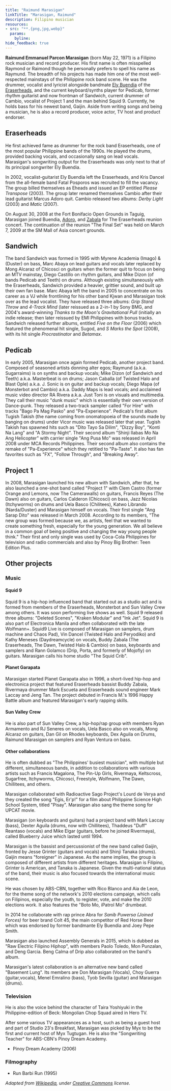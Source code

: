 ```yaml
---
title: "Raimund Marasigan"
linkTitle: "Marasigan, Raimund"
description: Filipino musician
resources:
- src: "**.{png,jpg,webp}"
  params:
    byline:
hide_feedback: true
---
```

**Raimund Emmanuel Parcon Marasigan** (born May 22, 1971) is a Filipino rock musician and record producer. His first name is often misspelled Raymond or Raimond though he personally prefers to spell his name as Raymund. The breadth of his projects has made him one of the most well-respected mainstays of the Philippine rock band scene. He was the drummer, vocalist and lyricist alongside bandmate [Ely Buendia](../ely-buendia) of the [Eraserheads](../eraserheads), and the current keyboard/synths player for Pedicab, former rhythm guitarist and now frontman of Sandwich, current drummer of Cambio, vocalist of Project 1 and the man behind Squid 9. Currently, he holds bass for his newest band, Gaijin. Aside from writing songs and being a musician, he is also a record producer, voice actor, TV host and product endorser.

## Eraserheads

He first achieved fame as drummer for the rock band Eraserheads, one of the most popular Philippine bands of the 1990s. He played the drums, provided backing vocals, and occasionally sang on lead vocals. Marasigan's songwriting output for the Eraserheads was only next to that of its principal songwriter Ely Buendia.

In 2002, vocalist-guitarist Ely Buendia left the Eraserheads, and Kris Dancel from the all-female band Fatal Posporos was recruited to fill the vacancy. The group billed themselves as Eheads and issued an EP entitled *Please Transpose* (2003). The group later renamed themselves Cambio after their lead guitarist Marcus Adoro quit. Cambio released two albums: *Derby Light* (2003) and *Matic* (2007).

On August 30, 2008 at the Fort Bonifacio Open Grounds in Taguig, Marasigan joined Buendia, [Adoro](../marcus-adoro), and [Zabala](../buddy-zabala) for The Eraserheads reunion concert. The continuation of the reunion "The Final Set" was held on March 7, 2009 at the SM Mall of Asia concert grounds.

## Sandwich

The band Sandwich was formed in 1995 with Myrene Academia (Imago) & (Duster) on bass, Marc Abaya on lead guitars and vocals later replaced by Mong Alcaraz of Chicosci on guitars when the former quit to focus on being an MTV mainstay, Diego Castillo on rhythm guitars, and Mike Dizon (of bands Pedicab and Teeth) on drums. Although existing simultaneously with the Eraserheads, Sandwich provided a heavier, grittier sound, and built up their own fan base. Marc Abaya left the band in 2005 to concentrate on his career as a VJ while frontlining for his other band Kjwan and Marasigan took over as the lead vocalist. They have released three albums: *Grip Stand Throw* and *4-Track Mind* (later reissued as a 2-in-1 by Sony BMG, and 2004's award-winning *Thanks to the Moon's Gravitational Pull* (initially an indie release; then later reissued by EMI Philippines with bonus tracks. Sandwich released further albums, entitled *Five on the Floor* (2006) which featured the phenomenal hit single, Sugod, and *S Marks the Spot* (2008), with its hit single *Procrastinator* and *Betamax*.

## Pedicab

In early 2005, Marasigan once again formed Pedicab, another project band. Composed of seasoned artists donning alter egos; Raymund (a.k.a. Sugarraims) is on synths and backup vocals; Mike Dizon (of Sandwich and Teeth) a.k.a. Masterbeat is on drums; Jason Caballa (of Twisted Halo and Blast Ople) a.k.a. J. Sonic is on guitar and backup vocals; Diego Mapa (of Monsterbot and Cambio) a.k.a. Daddy Maps is lead vocals; and acclaimed music video director RA Rivera a.k.a. Just Toni is on visuals and multimedia. They call their music "dunk music" which is essentially their own version of Dance-punk. They released a two-track sampler called "For Hire" with tracks "Bago Pa Mag Pasko" and "Pa-Experience". Pedicab's first album Tugish Takish (the name coming from onomatopoeia of the sounds made by banging on drums) under Vicor music was released later that year. Tugish Takish has spawned hits such as "Dito Tayo Sa Dilim", "Dizzy Boy", "Konti Na Lang" and "A Stormy Night". Their second album "Shinji Ilabas Mo Na Ang Helicopter" with carrier single "Ang Pusa Mo" was released in April 2008 under MCA Records Philippines. Their second album also contains the remake of "Pa-Experience" which they retitled to "Pa-Taste". It also has fan favorites such as "FX", "Follow Through", and "Breaking Away".

## Project 1

In 2008, Marasigan launched his new album with Sandwich, after that, he also launched a one-shot band called "Project 1" with Clem Castro (former Orange and Lemons, now The Camerawalls) on guitars, Francis Reyes (The Dawn) also on guitars, Carlos Calderon (Chicosci) on bass, Jazz Nicolas (Itchyworms) on drums and Uela Basco (Chilitees), Katwo Librando (Narda/Duster) and Marasigan himself on vocals. Their first single "Ang Sarap Dito" was released in March 2008. According to its members, "The new group was formed because we, as artists, feel that we wanted to create something fresh, especially for the young generation. We all believe in a common goal of being positive and changing the way young people think." Their first and only single was used by Coca-Cola Philippines for television and radio commercials and also by Pinoy Big Brother: Teen Edition Plus.

## Other projects

### Music

#### Squid 9

Squid 9 is a hip-hop influenced band that started out as a studio act and is formed from members of the Eraserheads, Monsterbot and Sun Valley Crew among others. It was soon performing live shows as well. Squid 9 released three albums: "Deleted Scenes", "Kraken Modular" and "Ink Jet". Squid 9 is also part of Electronica Manila and often collaborated with the late Wolfmann+. Squid9 Live is composed of Marasigan on samplers, drum machine and Chaos Pad), Vin Dancel (Twisted Halo and Peryodiko) and Kathy Meneses (Daydreamcycle) on vocals, Buddy Zabala (The Eraserheads, The Dawn, Twisted Halo & Cambio) on bass, keyboards and samplers and Rann Golamco (Drip, Porta, and formerly of Mojofly) on guitars. Marasigan calls his home studio "The Squid Crib".

#### Planet Garapata

Marasigan started Planet Garapata also in 1996, a short-lived hip-hop and electronica project that featured Eraserheads bassist Buddy Zabala, Rivermaya drummer Mark Escueta and Eraserheads sound engineer Mark Laccay and Jeng Tan. The project debuted in Francis M.'s 1996 Happy Battle album and featured Marasigan's early rapping skills.

#### Sun Valley Crew

He is also part of Sun Valley Crew, a hip-hop/rap group with members Ryan Armamento and RJ Seneres on vocals, Uela Basco also on vocals, Mong Alcaraz on guitars, Dan Gil on Rhodes keyboards, Dex Aguila on Drums, Raimund Marasigan on samplers and Ryan Ventura on bass.

#### Other collaborations

He is often dubbed as "The Philippines' busiest musician", with multiple but different, simultaneous bands, in addition to collaborations with various artists such as Francis Magalona, The Pin-Up Girls, Rivermaya, Keltscross, Sugarfree, Itchyworms, Chicosci, Freestyle, Wolfmann, The Dawn, Chillitees, and others.

Marasigan collaborated with Radioactive Sago Project's Lourd de Verya and they created the song "Egis, Er'p!" for a film about Philippine Science High School System, titled "Pisay". Marasigan also sang the theme song for UPCAT movie.

Marasigan (on keyboards and guitars) had a project band with Mark Laccay (bass), Dexter Aguila (drums, now with Chillitees), Thaddeus "Duff" Reantaso (vocals) and Mike Elgar (guitars, before he joined Rivermaya), called Blueberry Juice which lasted until 1994.

Marasigan is the bassist and percussionist of the new band called Gaijin, fronted by Jesse Grinter (guitars and vocals) and Shinji Tanaka (drums). Gaijin means "foreigner" in Japanese. As the name implies, the group is composed of different artists from different heritages. Marasigan is Filipino, Grinter is American, and Tanaka is Japanese. Given the multi-national status of the band, their music is also focused towards the international music scene.

He was chosen by ABS-CBN, together with Rico Blanco and Aia de Leon, for the theme song of the network's 2010 elections campaign, which calls on Filipinos, especially the youth, to register, vote, and make the 2010 elections work. It also features the "Boto Mo, iPatrol Mo" drumbeat.

In 2014 he collaborate with rap prince Abra for *Sanib Puwersa (Joined Forces)* for beer brand Colt 45, the main competitor of Red Horse Beer which was endorsed by former bandmante Ely Buendia and Joey Pepe Smith.

Marasigan also launched Assembly Generals in 2015, which is dubbed as "Raw Electric Filipino Hiphop", with members Paolo Toledo, Mon Punzalan, and Deng Garcia. Beng Calma of Drip also collaborated on the band's album.

Marasigan's latest collaboration is an alternative new band called "Basement Lung". Its members are Don Marasigan (Vocals), Choy Guerra (guitar,vocals), Menel Emralino (bass), Tyob Sevilla (guitar) and Marasigan (drums).

### Television

He is also the voice behind the character of Taira Yoshiyuki in the Philippine-edition of Beck: Mongolian Chop Squad aired in Hero TV.

After some various TV appearances as a host, such as being a guest host and part of Studio 23's Breakfast, Marasigan was picked by Myx to be the first and current host of Myx Tugtugan. He is also the "Songwriting Teacher" for ABS-CBN's Pinoy Dream Academy.

- Pinoy Dream Academy (2006)

### Filmography

- Run Barbi Run (1995)

*Adapted from [Wikipedia](https://en.wikipedia.org), under [Creative Commons](https://en.wikipedia.org/wiki/Wikipedia:Text_of_Creative_Commons_Attribution-ShareAlike_3.0_Unported_License) license.*